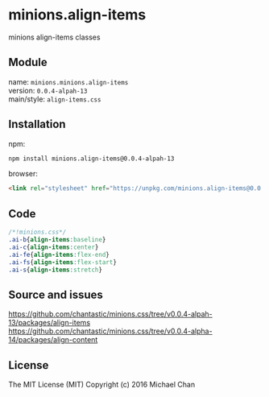 # minions.align-items
minions align-items classes

## Module
name: `minions.minions.align-items`  
version: `0.0.4-alpah-13`  
main/style: `align-items.css`  

## Installation
npm:
```bash
npm install minions.align-items@0.0.4-alpah-13
```

browser:
```html
<link rel="stylesheet" href="https://unpkg.com/minions.align-items@0.0.4-alpah-13" />
```

## Code
```css
/*!minions.css*/
.ai-b{align-items:baseline}
.ai-c{align-items:center}
.ai-fe{align-items:flex-end}
.ai-fs{align-items:flex-start}
.ai-s{align-items:stretch}

```

## Source and issues

https://github.com/chantastic/minions.css/tree/v0.0.4-alpah-13/packages/align-items
https://github.com/chantastic/minions.css/tree/v0.0.4-alpha-14/packages/align-content

## License

The MIT License (MIT)
Copyright (c) 2016 Michael Chan
